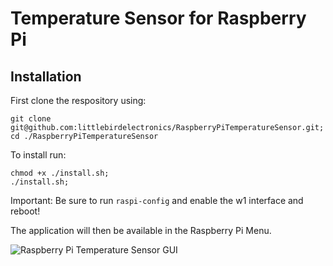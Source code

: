 # Temperature Sensor for Raspberry Pi

## Installation

First clone the respository using: 

```
git clone git@github.com:littlebirdelectronics/RaspberryPiTemperatureSensor.git; 
cd ./RaspberryPiTemperatureSensor
```

To install run: 

```
chmod +x ./install.sh;
./install.sh;
```

Important: Be sure to run `raspi-config` and enable the w1 interface and reboot!


The application will then be available in the Raspberry Pi Menu.

![Raspberry Pi Temperature Sensor GUI](https://files.littlebird.com.au/Screen-Recording-2020-02-16-08-48-49-aUPtJ/Screen-Recording-2020-02-16-08-48-49.gif)
